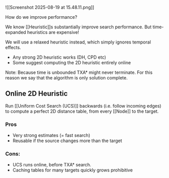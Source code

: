 ![[Screenshot 2025-08-19 at 15.48.11.png]]

How do we improve performance?

We know [[Heuristic]]s substantially improve search performance. But time-expanded heuristics are expensive!

We will use a relaxed heuristic instead, which simply ignores temporal effects.
- Any strong 2D heuristic works (DH, CPD etc)
- Some suggest computing the 2D heuristic entirely online

Note: Because time is unbounded TXA* might never terminate. For this reason
we say that the algorithm is only solution complete.

## Online 2D Heuristic

Run [[Uniform Cost Search (UCS)]] backwards (i.e. follow incoming edges) to compute a perfect 2D distance table, from every [[Node]] to the target.

### Pros
- Very strong estimates (= fast search)
- Reusable if the source changes more than the target
### Cons:
- UCS runs online, before TXA* search.
- Caching tables for many targets quickly grows prohibitive